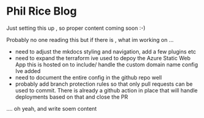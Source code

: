 # Phil Rice Blog

Just setting this up , so proper content coming soon :-)

Probably no one reading this but if there is , what im working on ...

- need to adjust the mkdocs styling and navigation, add a few plugins etc 
- need to expand the terraform ive used to depoy the Azure Static Web App this is hosted on to include/ handle the custom domain name config Ive added
- need to document the entire config in the github repo well 
- probably add branch protection rules so that only pull requests can be used to commit. There is already a github action in place that will handle deployments based on that and close the PR


.... oh yeah, and write soem content
